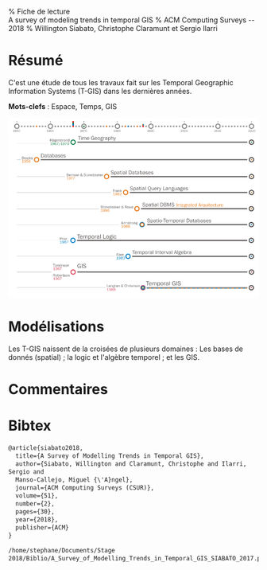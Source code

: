 % Fiche de lecture  
A survey of modeling trends in temporal GIS
% ACM Computing Surveys -- 2018
% Willington Siabato, Christophe Claramunt et Sergio Ilarri

# Résumé

C'est une étude de tous les travaux fait sur les Temporal Geographic Information
Systems (T-GIS) dans les dernières années.

**Mots-clefs** : Espace, Temps, GIS

![L'évolution des domaines utilisés pour les T-GIS](siabato2018.png)

# Modélisations

Les T-GIS naissent de la croisées de plusieurs domaines : Les bases de donnés
(spatial) ; la logic et l'algèbre temporel ; et les GIS.

# Commentaires

# Bibtex

```
@article{siabato2018,
  title={A Survey of Modelling Trends in Temporal GIS},
  author={Siabato, Willington and Claramunt, Christophe and Ilarri, Sergio and
  Manso-Callejo, Miguel {\'A}ngel},
  journal={ACM Computing Surveys (CSUR)},
  volume={51},
  number={2},
  pages={30},
  year={2018},
  publisher={ACM}
}
```

```
/home/stephane/Documents/Stage 2018/Biblio/A_Survey_of_Modelling_Trends_in_Temporal_GIS_SIABATO_2017.pdf
```
